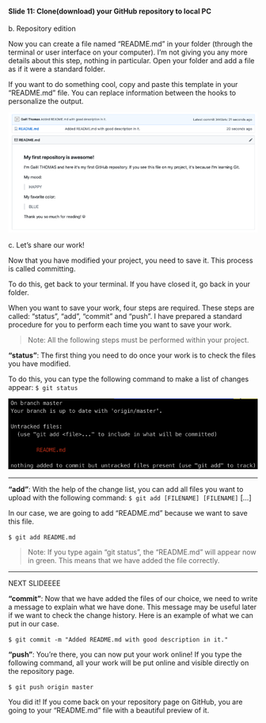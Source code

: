 ﻿#### Slide 11: Clone(download) your GitHub repository to local PC

b. Repository edition

Now you can create a file named “README.md” in your folder (through the terminal or user interface on your computer). I’m not giving you any more details about this step, nothing in particular. Open your folder and add a file as if it were a standard folder.

If you want to do something cool, copy and paste this template in your “README.md” file. You can replace information between the hooks to personalize the output.

![xxx](https://github.com/ChickenKyiv/awesome-git-article/blob/master/img/b-10-github-changes-readme-added.png)


c. Let’s share our work!

Now that you have modified your project, you need to save it. This process is called committing.

To do this, get back to your terminal. If you have closed it, go back in your folder.

When you want to save your work, four steps are required. These steps are called: “status”, “add”, “commit” and “push”. I have prepared a standard procedure for you to perform each time you want to save your work.


> Note: All the following steps must be performed within your project.


**“status”**: The first thing you need to do once your work is to check the files you have modified.

To do this, you can type the following command to make a list of changes appear:
`$ git status`

![xxx](https://github.com/ChickenKyiv/awesome-git-article/blob/master/img/b-09-git-status.png)

<!-- “git status” output in our project -->

---

**“add”**: With the help of the change list, you can add all files you want to upload with the following command:
`$ git add [FILENAME] [FILENAME]` [...]

In our case, we are going to add “README.md” because we want to save this file.

`$ git add README.md`

> Note: If you type again “git status”, the “README.md” will appear now in green. This means that we have added the file correctly.

---


NEXT SLIDEEEE

**“commit”**: Now that we have added the files of our choice, we need to write a message to explain what we have done. This message may be useful later if we want to check the change history. Here is an example of what we can put in our case.

`$ git commit -m "Added README.md with good description in it."`

**“push”**: You’re there, you can now put your work online! If you type the following command, all your work will be put online and visible directly on the repository page.

`$ git push origin master`

You did it! If you come back on your repository page on GitHub, you are going to your “README.md” file with a beautiful preview of it.
